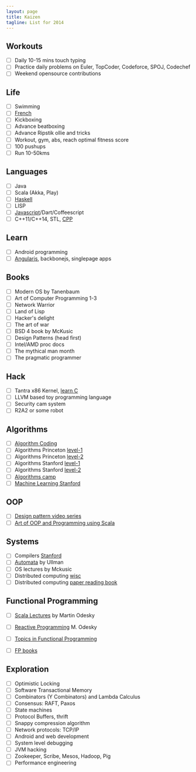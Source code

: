 ```yaml
---
layout: page
title: Kaizen
tagline: List for 2014
---
```



## Workouts

- [ ] Daily 10-15 mins touch typing
- [ ] Practice daily problems on Euler, TopCoder, Codeforce, SPOJ, Codechef
- [ ] Weekend opensource contributions

## Life

- [ ] Swimming
- [ ] [French](http://www.duolingo.com/skill/fr/Basics-2/1)
- [ ] Kickboxing
- [ ] Advance beatboxing
- [ ] Advance Ripstik ollie and tricks
- [ ] Workout, gym, abs, reach optimal fitness score
- [ ] 100 pushups
- [ ] Run 10-50kms

## Languages

- [ ] Java
- [ ] Scala (Akka, Play)
- [ ] [Haskell](http://www.scs.stanford.edu/11au-cs240h/)
- [ ] LISP
- [ ] [Javascript](http://www.codecademy.com/tracks/javascript)/Dart/Coffeescript
- [ ] C++11/C++14, STL, [CPP](http://www.learncpp.com)

## Learn

- [ ] Android programming
- [ ] [Angularjs](https://github.com/jmcunningham/AngularJS-Learning), backbonejs, singlepage apps

## Books

- [ ] Modern OS by Tanenbaum
- [ ] Art of Computer Programming 1-3
- [ ] Network Warrior
- [ ] Land of Lisp
- [ ] Hacker's delight
- [ ] The art of war
- [ ] BSD 4 book by McKusic
- [ ] Design Patterns (head first)
- [ ] Intel/AMD proc docs
- [ ] The mythical man month
- [ ] The pragmatic programmer

## Hack

- [ ] Tantra x86 Kernel, [learn C](http://c.learncodethehardway.org/book/)
- [ ] LLVM based toy programming language
- [ ] Security cam system
- [ ] R2A2 or some robot

## Algorithms

- [ ] [Algorithm Coding](./algorithms.html)
- [ ] Algorithms Princeton [level-1](https://class.coursera.org/algs4partI-003/lecture)
- [ ] Algorithms Princeton [level-2](https://class.coursera.org/algs4partII-002/lecture)
- [ ] Algorithms Stanford [level-1](https://class.coursera.org/algo-003/lecture)
- [ ] Algorithms Stanford [level-2](https://class.coursera.org/algo2-2012-001/lecture)
- [ ] [Algorithms camp](http://www.youtube.com/watch?v=vZ2Wn6Ly8Ok&playnext=1&list=PL713C10F05D6BB7BF)
- [ ] [Machine Learning Stanford](https://class.coursera.org/ml-004/lecture)

## OOP

- [ ] [Design pattern video series](https://www.youtube.com/watch?v=wiQdrH2YpT4&list=PLF206E906175C7E07)
- [ ] [Art of OOP and Programming using Scala](https://www.youtube.com/watch?v=6TJVuuqHxKo&list=PL0B0820169DCF0AD2)

## Systems

- [ ] Compilers [Stanford](https://class.coursera.org/compilers-003/lecture)
- [ ] [Automata](https://class.coursera.org/automata-002/lecture) by Ullman
- [ ] OS lectures by Mckusic
- [ ] Distributed computing [wisc](http://pages.cs.wisc.edu/~cs739-1/ )
- [ ] Distributed computing [paper reading book](http://pdos.csail.mit.edu/dsrg/)

## Functional Programming

- [ ] [Scala Lectures](https://class.coursera.org/progfun-003/lecture) by Martin Odesky
- [ ] [Reactive Programming](https://class.coursera.org/reactive-001/lecture) M. Odesky
- [ ] [Topics in Functional Programming](http://en.wikipedia.org/wiki/List_of_functional_programming_topics)
- [ ] [FP books](http://alexott.net/en/fp/books/)


## Exploration

- [ ] Optimistic Locking
- [ ] Software Transactional Memory
- [ ] Combinators (Y Combinators) and Lambda Calculus
- [ ] Consensus: RAFT, Paxos
- [ ] State machines
- [ ] Protocol Buffers, thrift
- [ ] Snappy compression algorithm
- [ ] Network protocols: TCP/IP
- [ ] Android and web development
- [ ] System level debugging
- [ ] JVM hacking
- [ ] Zookeeper, Scribe, Mesos, Hadoop, Pig
- [ ] Performance engineering

